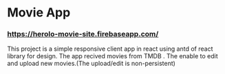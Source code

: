 # Movie App
### https://herolo-movie-site.firebaseapp.com/
This project is a simple responsive client app in react using antd of react library for design.
The app recived movies from TMDB .
The enable to edit and upload new movies.(The upload/edit is non-persistent)
